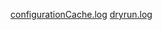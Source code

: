 [configurationCache.log](https://github.com/divyaspandu/markdown-portfolio/files/7126472/configurationCache.log)
[dryrun.log](https://github.com/divyaspandu/markdown-portfolio/files/7126473/dryrun.log)

